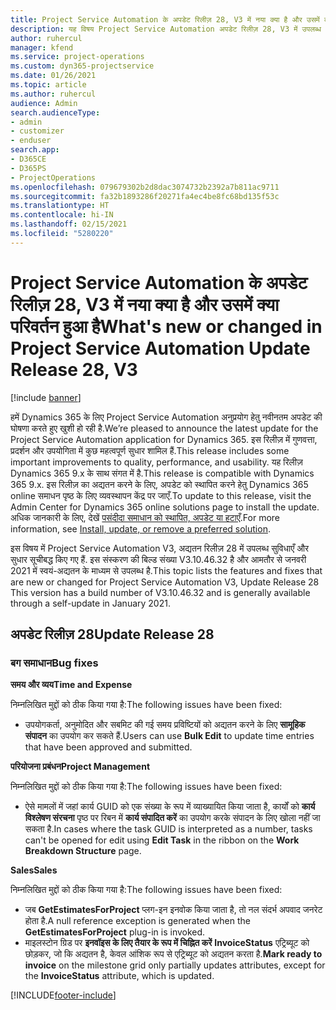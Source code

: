 ```yaml
---
title: Project Service Automation के अपडेट रिलीज़ 28, V3 में नया क्या है और उसमें क्या परिवर्तन हुआ है
description: यह विषय Project Service Automation अपडेट रिलीज़ 28, V3 में उपलब्ध सुविधाओं और सुधारों को सूचीबद्ध करता है.
author: ruhercul
manager: kfend
ms.service: project-operations
ms.custom: dyn365-projectservice
ms.date: 01/26/2021
ms.topic: article
ms.author: ruhercul
audience: Admin
search.audienceType:
- admin
- customizer
- enduser
search.app:
- D365CE
- D365PS
- ProjectOperations
ms.openlocfilehash: 079679302b2d8dac3074732b2392a7b811ac9711
ms.sourcegitcommit: fa32b1893286f20271fa4ec4be8fc68bd135f53c
ms.translationtype: HT
ms.contentlocale: hi-IN
ms.lasthandoff: 02/15/2021
ms.locfileid: "5280220"
---
```

# <a name="whats-new-or-changed-in-project-service-automation-update-release-28-v3"></a><span data-ttu-id="52c29-103">Project Service Automation के अपडेट रिलीज़ 28, V3 में नया क्या है और उसमें क्या परिवर्तन हुआ है</span><span class="sxs-lookup"><span data-stu-id="52c29-103">What's new or changed in Project Service Automation Update Release 28, V3</span></span>

[!include [banner](../includes/psa-now-project-operations.md)]

<span data-ttu-id="52c29-104">हमें Dynamics 365 के लिए Project Service Automation अनुप्रयोग हेतु नवीनतम अपडेट की घोषणा करते हुए खुशी हो रही है.</span><span class="sxs-lookup"><span data-stu-id="52c29-104">We’re pleased to announce the latest update for the Project Service Automation application for Dynamics 365.</span></span> <span data-ttu-id="52c29-105">इस रिलीज़ में गुणवत्ता, प्रदर्शन और उपयोगिता में कुछ महत्वपूर्ण सुधार शामिल हैं.</span><span class="sxs-lookup"><span data-stu-id="52c29-105">This release includes some important improvements to quality, performance, and usability.</span></span> <span data-ttu-id="52c29-106">यह रिलीज़ Dynamics 365 9.x के साथ संगत में है.</span><span class="sxs-lookup"><span data-stu-id="52c29-106">This release is compatible with Dynamics 365 9.x.</span></span> <span data-ttu-id="52c29-107">इस रिलीज़ का अद्यतन करने के लिए, अपडेट को स्थापित करने हेतु Dynamics 365 online समाधन पृष्ठ के लिए व्यवस्थापन केंद्र पर जाएँ.</span><span class="sxs-lookup"><span data-stu-id="52c29-107">To update to this release, visit the Admin Center for Dynamics 365 online solutions page to install the update.</span></span> <span data-ttu-id="52c29-108">अधिक जानकारी के लिए, देखें [पसंदीदा समाधान को स्थापित, अपडेट या हटाएँ](https://docs.microsoft.com/power-platform/admin/install-remove-preferred-solution).</span><span class="sxs-lookup"><span data-stu-id="52c29-108">For more information, see [Install, update, or remove a preferred solution](https://docs.microsoft.com/power-platform/admin/install-remove-preferred-solution).</span></span>

<span data-ttu-id="52c29-109">इस विषय में Project Service Automation V3, अद्यतन रिलीज़ 28 में उपलब्ध सुविधाएँ और सुधार सूचीबद्ध किए गए हैं. इस संस्करण की बिल्ड संख्या V3.10.46.32 है और आमतौर से जनवरी 2021 में स्वयं-अद्यतन के माध्यम से उपलब्ध है.</span><span class="sxs-lookup"><span data-stu-id="52c29-109">This topic lists the features and fixes that are new or changed for Project Service Automation V3, Update Release 28 This version has a build number of V3.10.46.32 and is generally available through a self-update in January 2021.</span></span>

## <a name="update-release-28"></a><span data-ttu-id="52c29-110">अपडेट रिलीज़ 28</span><span class="sxs-lookup"><span data-stu-id="52c29-110">Update Release 28</span></span>

### <a name="bug-fixes"></a><span data-ttu-id="52c29-111">बग समाधान</span><span class="sxs-lookup"><span data-stu-id="52c29-111">Bug fixes</span></span>

<span data-ttu-id="52c29-112">**समय और व्यय**</span><span class="sxs-lookup"><span data-stu-id="52c29-112">**Time and Expense**</span></span>

<span data-ttu-id="52c29-113">निम्नलिखित मुद्दों को ठीक किया गया है:</span><span class="sxs-lookup"><span data-stu-id="52c29-113">The following issues have been fixed:</span></span>

- <span data-ttu-id="52c29-114">उपयोगकर्ता, अनुमोदित और सबमिट की गई समय प्रविष्टियों को अद्यतन करने के लिए **सामूहिक संपादन** का उपयोग कर सकते हैं.</span><span class="sxs-lookup"><span data-stu-id="52c29-114">Users can use **Bulk Edit** to update time entries that have been approved and submitted.</span></span>

<span data-ttu-id="52c29-115">**परियोजना प्रबंधन**</span><span class="sxs-lookup"><span data-stu-id="52c29-115">**Project Management**</span></span>

<span data-ttu-id="52c29-116">निम्नलिखित मुद्दों को ठीक किया गया है:</span><span class="sxs-lookup"><span data-stu-id="52c29-116">The following issues have been fixed:</span></span>

- <span data-ttu-id="52c29-117">ऐसे मामलों में जहां कार्य GUID को एक संख्या के रूप में व्याख्यायित किया जाता है, कार्यों को **कार्य विश्लेषण संरचना** पृष्ठ पर रिबन में **कार्य संपादित करें** का उपयोग करके संपादन के लिए खोला नहीं जा सकता है.</span><span class="sxs-lookup"><span data-stu-id="52c29-117">In cases where the task GUID is interpreted as a number, tasks can't be opened for edit using **Edit Task** in the ribbon on the **Work Breakdown Structure** page.</span></span>

<span data-ttu-id="52c29-118">**Sales**</span><span class="sxs-lookup"><span data-stu-id="52c29-118">**Sales**</span></span>

<span data-ttu-id="52c29-119">निम्नलिखित मुद्दों को ठीक किया गया है:</span><span class="sxs-lookup"><span data-stu-id="52c29-119">The following issues have been fixed:</span></span>

- <span data-ttu-id="52c29-120">जब **GetEstimatesForProject** प्लग-इन इनवोक किया जाता है, तो नल संदर्भ अपवाद जनरेट होता है.</span><span class="sxs-lookup"><span data-stu-id="52c29-120">A null reference exception is generated when the **GetEstimatesForProject** plug-in is invoked.</span></span>
- <span data-ttu-id="52c29-121">माइलस्टोन ग्रिड पर **इनवॉइस के लिए तैयार के रूप में चिह्नित करें** **InvoiceStatus** एट्रिब्यूट को छोड़कर, जो कि अद्यतन है, केवल आंशिक रूप से एट्रिब्यूट को अद्यतन करता है.</span><span class="sxs-lookup"><span data-stu-id="52c29-121">**Mark ready to invoice** on the milestone grid only partially updates attributes, except for the **InvoiceStatus** attribute, which is updated.</span></span>



[!INCLUDE[footer-include](../includes/footer-banner.md)]